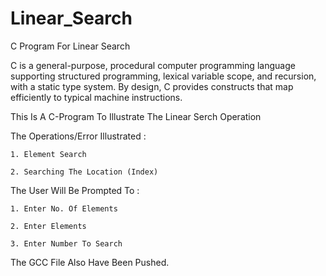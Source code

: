 # Linear_Search
C Program For Linear Search

C is a general-purpose, procedural computer programming language supporting structured programming, lexical variable scope, and recursion, with a static type system. By design, C provides constructs that map efficiently to typical machine instructions.

This Is A C-Program To Illustrate The Linear Serch Operation

The Operations/Error Illustrated :

    1. Element Search

    2. Searching The Location (Index)

The User Will Be Prompted To :

    1. Enter No. Of Elements

    2. Enter Elements

    3. Enter Number To Search

The GCC File Also Have Been Pushed.
